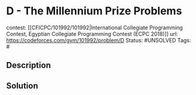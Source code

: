 # D - The Millennium Prize Problems

contest: [[CFICPC/101992/101992|International Collegiate Programming Contest, Egyptian Collegiate Programming Contest (ECPC 2018)]]
url: https://codeforces.com/gym/101992/problem/D
Status: #UNSOLVED
Tags: #

## Description

## Solution


